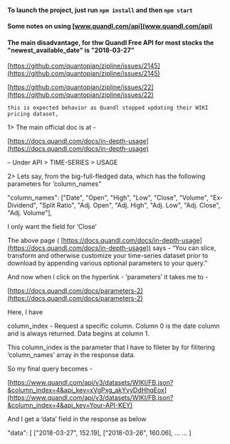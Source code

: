 #### To launch the project, just run `npm install` and then `npm start`

#### Some notes on using [www.quandl.com/api](www.quandl.com/api)


#### The main disadvantage, for thw Quandl Free API for most stocks the "newest_available_date" is "2018-03-27"

[https://github.com/quantopian/zipline/issues/2145](https://github.com/quantopian/zipline/issues/2145)

[https://github.com/quantopian/zipline/issues/22](https://github.com/quantopian/zipline/issues/22)

```
this is expected behavior as Quandl stopped updating their WIKI pricing dataset,
```

1> The main official doc is at -

[https://docs.quandl.com/docs/in-depth-usage](https://docs.quandl.com/docs/in-depth-usage)

– Under API > TIME-SERIES > USAGE

2> Lets say, from the big-full-fledged data, which has the following parameters for ‘column_names”

"column_names": ["Date", "Open", "High", "Low", "Close", "Volume", "Ex-Dividend", "Split Ratio", "Adj. Open", "Adj. High", "Adj. Low", "Adj. Close", "Adj. Volume"],

 I only want the field for ‘Close’

The above page ( [https://docs.quandl.com/docs/in-depth-usage](https://docs.quandl.com/docs/in-depth-usage)) says -
“You can slice, transform and otherwise customize your time-series dataset prior to download by appending various optional parameters to your query.”

And now when I click on the hyperlink - ‘parameters’ it takes me to -

[https://docs.quandl.com/docs/parameters-2](https://docs.quandl.com/docs/parameters-2)

Here, I have

column_index	 - Request a specific column. Column 0 is the date column and is always returned. Data begins at column 1.

This column_index is the parameter that I have to fileter by for filitering ‘column_names’ array in the response data.

So my final query becomes -

[https://www.quandl.com/api/v3/datasets/WIKI/FB.json?&column_index=4&api_key=xVgPxg_akYvyDdHhqEox](https://www.quandl.com/api/v3/datasets/WIKI/FB.json?&column_index=4&api_key=Your-API-KEY)

And I get a ‘data’ field in the response as below

"data": [
            ["2018-03-27", 152.19],
            ["2018-03-26", 160.06],
	...
	...
]
